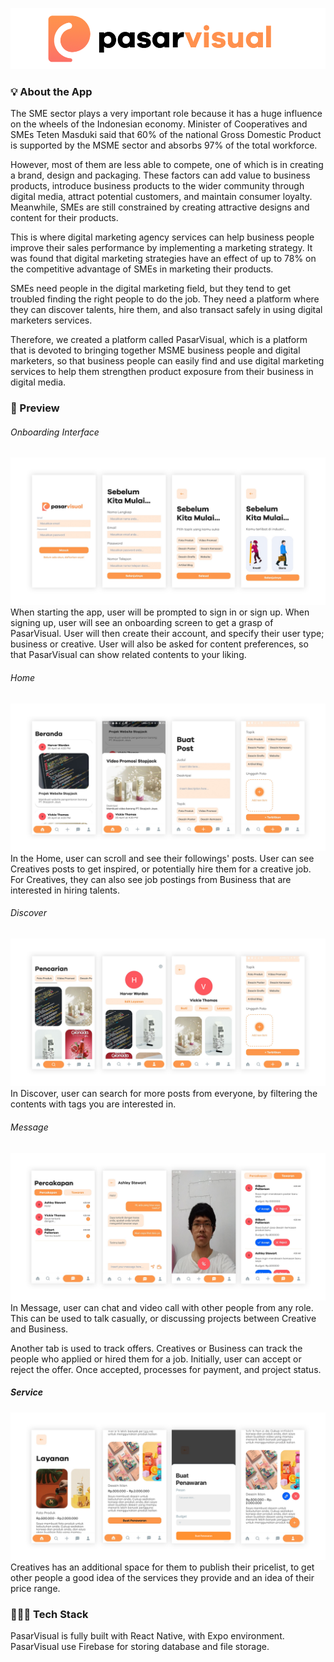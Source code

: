 ![](src/Assets/images/pasarvisual-logo.png)

### 💡 About the App
The SME sector plays a very important role because it has a huge influence on the wheels of the Indonesian economy. Minister of Cooperatives and SMEs Teten Masduki said that 60% of the national Gross Domestic Product is supported by the MSME sector and absorbs 97% of the total workforce.

However, most of them are less able to compete, one of which is in creating a brand, design and packaging. These factors can add value to business products, introduce business products to the wider community through digital media, attract potential customers, and maintain consumer loyalty. Meanwhile, SMEs are still constrained by creating attractive designs and content for their products.

This is where digital marketing agency services can help business people improve their sales performance by implementing a marketing strategy. It was found that digital marketing strategies have an effect of up to 78% on the competitive advantage of SMEs in marketing their products.

SMEs need people in the digital marketing field, but they tend to get troubled finding the right people to do the job. They need a platform where they can discover talents, hire them, and also transact safely in using digital marketers services.

Therefore, we created a platform called PasarVisual, which is a platform that is devoted to bringing together MSME business people and digital marketers, so that business people can easily find and use digital marketing services to help them strengthen product exposure from their business in digital media.



### 👀 Preview

###### Onboarding Interface
![Onboarding View](src/Assets/screenshots/onboarding.jpg)
When starting the app, user will be prompted to sign in or sign up. When signing up, user will see an onboarding screen to get a grasp of PasarVisual. User will then create their account, and specify their user type; business or creative. User will also be asked for content preferences, so that PasarVisual can show related contents to your liking.

###### Home
![Onboarding View](src/Assets/screenshots/home.jpg)
In the Home, user can scroll and see their followings' posts. User can see Creatives posts to get inspired, or potentially hire them for a creative job. For Creatives, they can also see job postings from Business that are interested in hiring talents.

###### Discover
![Discover View](src/Assets/screenshots/discover.jpg)
In Discover, user can search for more posts from everyone, by filtering the contents with tags you are interested in.

###### Message
![Message View](src/Assets/screenshots/message.jpg)
In Message, user can chat and video call with other people from any role. This can be used to talk casually, or discussing projects between Creative and Business.

Another tab is used to track offers. Creatives or Business can track the people who applied or hired them for a job. Initially, user can accept or reject the offer. Once accepted, processes for payment, and project status.

##### Service
![Onboarding View](src/Assets/screenshots/service.jpg)
Creatives has an additional space for them to publish their pricelist, to get other people a good idea of the services they provide and an idea of their price range.


### 👨🏻‍💻 Tech Stack
PasarVisual is fully built with React Native, with Expo environment. PasarVisual use Firebase for storing database and file storage.





